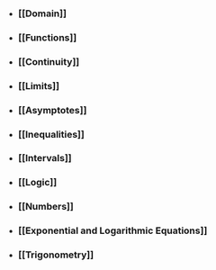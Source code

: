 ---
---

- ### [[Domain]]

- ### [[Functions]]

- ### [[Continuity]]     

- ### [[Limits]]

- ### [[Asymptotes]]

- ### [[Inequalities]]

- ### [[Intervals]]

- ### [[Logic]]

- ### [[Numbers]]

- ### [[Exponential and Logarithmic Equations]]

- ### [[Trigonometry]]
 
